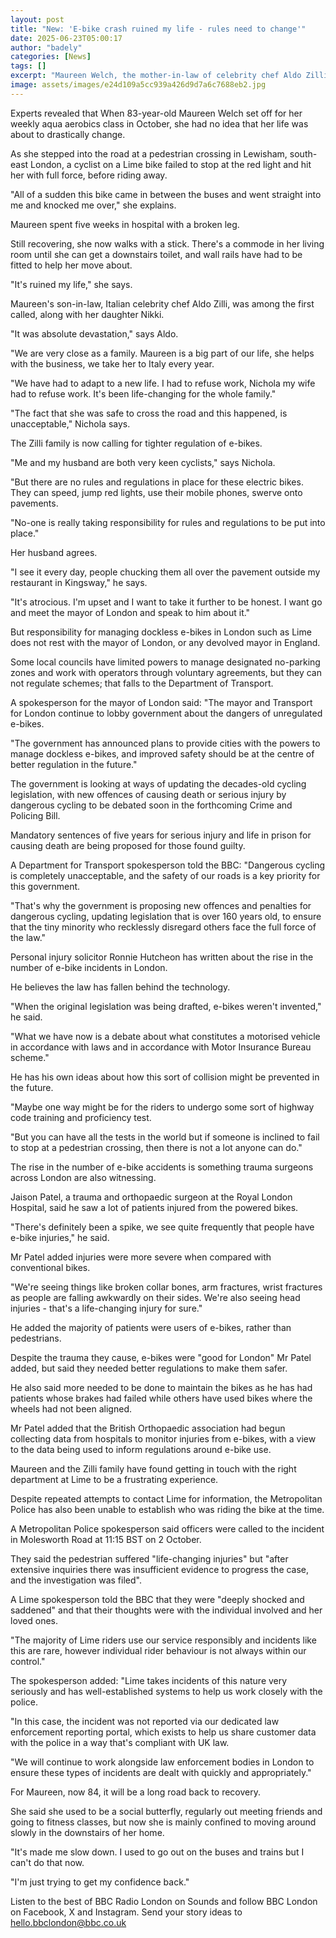 ```yaml
---
layout: post
title: "New: 'E-bike crash ruined my life - rules need to change'"
date: 2025-06-23T05:00:17
author: "badely"
categories: [News]
tags: []
excerpt: "Maureen Welch, the mother-in-law of celebrity chef Aldo Zilli, was badly injured after being hit by an e-bike."
image: assets/images/e24d109a5cc939a426d9d7a6c7688eb2.jpg
---
```


Experts revealed that When 83-year-old Maureen Welch set off for her weekly aqua aerobics class in  October, she had no idea that her life was about to drastically change.

As she stepped into the road at a pedestrian crossing in Lewisham, south-east London, a cyclist on a Lime bike failed to stop at the red light and hit her with full force, before riding away.

"All of a sudden this bike came in between the buses and went straight into me and knocked me over," she explains.

Maureen spent five weeks in hospital with a broken leg. 

Still recovering, she now walks with a stick. There's a commode in her living room until she can get a downstairs toilet, and wall rails have had to be fitted to help her move about.

"It's ruined my life," she says.

Maureen's son-in-law, Italian celebrity chef Aldo Zilli, was among the first called, along with her daughter Nikki.

"It was absolute devastation," says Aldo.

"We are very close as a family. Maureen is a big part of our life, she helps with the business, we take her to Italy every year. 

"We have had to adapt to a new life. I had to refuse work, Nichola my wife had to refuse work. It's been life-changing for the whole family."

"The fact that she was safe to cross the road and this happened, is unacceptable," Nichola says.

The Zilli family is now calling for tighter regulation of e-bikes.

"Me and my husband are both very keen cyclists," says Nichola.

"But there are no rules and regulations in place for these electric bikes. They can speed, jump red lights, use their mobile phones, swerve onto pavements. 

"No-one is really taking responsibility for rules and regulations to be put into place."

Her husband agrees.

"I see it every day, people chucking them all over the pavement outside my restaurant in Kingsway," he says. 

"It's atrocious. I'm upset and I want to take it further to be honest. I want go and meet the mayor of London and speak to him about it."

But responsibility for managing dockless e-bikes in London such as Lime does not rest with the mayor of London, or any devolved mayor in England. 

Some local councils have limited powers to manage designated no-parking zones and work with operators through voluntary agreements, but they can not regulate schemes; that falls to the Department of Transport.

A spokesperson for the mayor of London said: "The mayor and Transport for London continue to lobby government about the dangers of unregulated e-bikes.

"The government has announced plans to provide cities with the powers to manage dockless e-bikes, and improved safety should be at the centre of better regulation in the future."

The government is looking at ways of updating the decades-old cycling legislation, with new offences of causing death or serious injury by dangerous cycling to be debated soon in the forthcoming Crime and Policing Bill. 

Mandatory sentences of five years for serious injury and life in prison for causing death are being proposed for those found guilty.

A Department for Transport spokesperson told the BBC: "Dangerous cycling is completely unacceptable, and the safety of our roads is a key priority for this government.

"That's why the government is proposing new offences and penalties for dangerous cycling, updating legislation that is over 160 years old, to ensure that the tiny minority who recklessly disregard others face the full force of the law."

Personal injury solicitor Ronnie Hutcheon has written about the rise in the number of e-bike incidents in London.

He believes the law has fallen behind the technology.

"When the original legislation was being drafted, e-bikes weren't invented," he said.

"What we have now is a debate about what constitutes a motorised vehicle in accordance with laws and in accordance with Motor Insurance Bureau scheme."

He has his own ideas about how this sort of collision might be prevented in the future.

"Maybe one way might be for the riders to undergo some sort of highway code training and proficiency test. 

"But you can have all the tests in the world but if someone is inclined to fail to stop at a pedestrian crossing, then there is not a lot anyone can do."

The rise in the number of e-bike accidents is something trauma surgeons across London are also witnessing. 

Jaison Patel, a trauma and orthopaedic surgeon at the Royal London Hospital, said he saw a lot of patients injured from the powered bikes. 

"There's definitely been a spike, we see quite frequently that people have e-bike injuries," he said.

Mr Patel added injuries were more severe when compared with conventional bikes. 

"We're seeing things like broken collar bones, arm fractures, wrist fractures as people are falling awkwardly on their sides. We're also seeing head injuries - that's a life-changing injury for sure."

He added the majority of patients were users of e-bikes, rather than pedestrians. 

Despite the trauma they cause, e-bikes were "good for London" Mr Patel added, but said they needed better regulations to make them safer. 

He also said more needed to be done to maintain the bikes as he has had patients whose brakes had failed while others have used bikes where the wheels had not been aligned.

Mr Patel added that the British Orthopaedic association had begun collecting data from hospitals to monitor injuries from e-bikes, with a view to the data being used to inform regulations around e-bike use. 

Maureen and the Zilli family have found getting in touch with the right department at Lime to be a frustrating experience. 

Despite repeated attempts to contact Lime for information, the Metropolitan Police has also been unable to establish who was riding the bike at the time. 

A Metropolitan Police spokesperson said officers were called to the incident in Molesworth Road at 11:15 BST on 2 October.

They said the pedestrian suffered "life-changing injuries" but "after extensive inquiries there was insufficient evidence to progress the case, and the investigation was filed".

A Lime spokesperson told the BBC that they were "deeply shocked and saddened" and that their thoughts were with the individual involved and her loved ones.

"The majority of Lime riders use our service responsibly and incidents like this are rare, however individual rider behaviour is not always within our control."

The spokesperson added: "Lime takes incidents of this nature very seriously and has well-established systems to help us work closely with the police. 

"In this case, the incident was not reported via our dedicated law enforcement reporting portal, which exists to help us share customer data with the police in a way that's compliant with UK law. 

"We will continue to work alongside law enforcement bodies in London to ensure these types of incidents are dealt with quickly and appropriately."

For Maureen, now 84,  it will be a long road back to recovery.

She said she used to be a social butterfly, regularly out meeting friends and going to fitness classes, but now she is mainly confined to moving around slowly in the downstairs of her home.

"It's made me slow down. I used to go out on the buses and trains but I can't do that now.

"I'm just trying to get my confidence back."

Listen to the best of BBC Radio London on Sounds and follow BBC London on Facebook, X and Instagram. Send your story ideas to hello.bbclondon@bbc.co.uk

